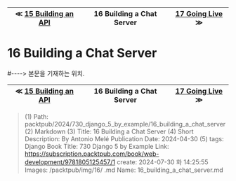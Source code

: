 
| ≪ [ 15 Building an API ](/packtpub/2024/730_django_5_by_example/15_building_an_api) | 16 Building a Chat Server | [ 17 Going Live ](/packtpub/2024/730_django_5_by_example/17_going_live) ≫ |
|:----:|:----:|:----:|

# 16 Building a Chat Server
#----> 본문을 기재하는 위치.



| ≪ [ 15 Building an API ](/packtpub/2024/730_django_5_by_example/15_building_an_api) | 16 Building a Chat Server | [ 17 Going Live ](/packtpub/2024/730_django_5_by_example/17_going_live) ≫ |
|:----:|:----:|:----:|

> (1) Path: packtpub/2024/730_django_5_by_example/16_building_a_chat_server
> (2) Markdown
> (3) Title: 16 Building a Chat Server
> (4) Short Description: By Antonio Melé Publication Date: 2024-04-30
> (5) tags: Django
> Book Title: 730 Django 5 by Example
> Link: https://subscription.packtpub.com/book/web-development/9781805125457/1
> create: 2024-07-30 화 14:25:55
> Images: /packtpub/img/16/
> .md Name: 16_building_a_chat_server.md

